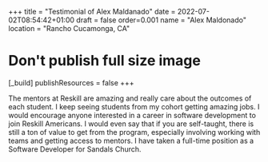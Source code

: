 +++
title = "Testimonial of Alex Maldanado"
date = 2022-07-02T08:54:42+01:00
draft = false
order=0.001
name = "Alex Maldonado"
location = "Rancho Cucamonga, CA"

# Don't publish full size image
[_build]
publishResources = false
+++

The mentors at Reskill are amazing and really care about the outcomes of each student. I keep seeing students from my cohort getting amazing jobs. I would encourage anyone interested in a career in software development to join Reskill Americans. I would even say that if you are self-taught, there is still a ton of value to get from the program, especially involving working with teams and getting access to mentors. I have taken a full-time position as a Software Developer for Sandals Church.
